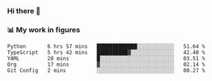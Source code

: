 ### Hi there 👋

### 📊 My work in figures

<!--START_SECTION:waka-->
```text
Python       6 hrs 57 mins   █████████████░░░░░░░░░░░░   51.64 % 
TypeScript   5 hrs 42 mins   ██████████▓░░░░░░░░░░░░░░   42.40 % 
YAML         28 mins         █░░░░░░░░░░░░░░░░░░░░░░░░   03.51 % 
Org          17 mins         ▓░░░░░░░░░░░░░░░░░░░░░░░░   02.14 % 
Git Config   2 mins          ░░░░░░░░░░░░░░░░░░░░░░░░░   00.27 % 
```
<!--END_SECTION:waka-->
